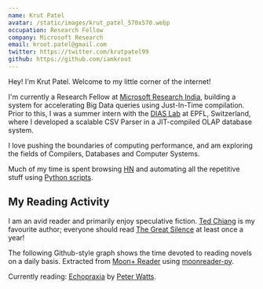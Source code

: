```yaml
---
name: Krut Patel
avatar: /static/images/krut_patel_570x570.webp
occupation: Research Fellow
company: Microsoft Research
email: kroot.patel@gmail.com
twitter: https://twitter.com/krutpatel99
github: https://github.com/iamkroot
---
```


Hey! I'm Krut Patel. Welcome to my little corner of the internet!

I'm currently a Research Fellow at [Microsoft Research India](https://www.microsoft.com/en-us/research/lab/microsoft-research-india/), building a system for accelerating Big Data queries using Just-In-Time compilation. Prior to this, I was a summer intern with the [DIAS Lab](https://www.epfl.ch/labs/dias/) at EPFL, Switzerland, where I developed a scalable CSV Parser in a JIT-compiled OLAP database system.

I love pushing the boundaries of computing performance, and am exploring the fields of Compilers, Databases and Computer Systems.

Much of my time is spent browsing [HN](https://news.ycombinator.com/) and automating all the repetitive stuff using [Python scripts](https://github.com/iamkroot/misc-scripts/).

## My Reading Activity

I am an avid reader and primarily enjoy speculative fiction. [Ted Chiang](https://en.wikipedia.org/wiki/Ted_Chiang) is my favourite author; everyone should read [The Great Silence](https://nautil.us/the-great-silence-237510/) at least once a year!

The following Github-style graph shows the time devoted to reading novels on a daily basis. Extracted from [Moon+ Reader](https://play.google.com/store/apps/details?id=com.flyersoft.moonreader) using [moonreader-py](https://github.com/iamkroot/moonreader-py).

<ReadingActivity rawCalData={props.rawCalData} />

Currently reading: [Echopraxia](<https://en.wikipedia.org/wiki/Echopraxia_(novel)>) by [Peter Watts](<https://en.wikipedia.org/wiki/Peter_Watts_(author)>).
